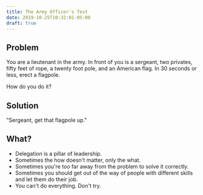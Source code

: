 ```yaml
---
title: The Army Officer's Test
date: 2019-10-25T10:32:01-05:00
draft: true
---
```


## Problem

You are a lieutenant in the army. In front of you is a sergeant, two privates, fifty feet of rope, a twenty foot pole, and an American flag. In 30 seconds or less, erect a flagpole.

How do you do it?

## Solution

"Sergeant, get that flagpole up."

## What?

* Delegation is a pillar of leadership.
* Sometimes the how doesn't matter, only the what.
* Sometimes you're too far away from the problem to solve it correctly.
* Sometimes you should get out of the way of people with different skills and let them do their job.
* You can't do everything. Don't try.

